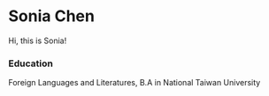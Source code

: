 # Sonia Chen
Hi, this is Sonia!

### Education
Foreign Languages and Literatures, B.A in National Taiwan University


